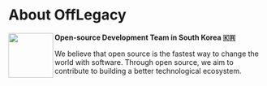 # About OffLegacy

<img align="left" height="88" src="https://static.offlegacy.org/logo.svg"/>

**Open-source Development Team in South Korea 🇰🇷**

We believe that open source is the fastest way to change the world with software. Through open source, we aim to contribute to building a better technological ecosystem.

